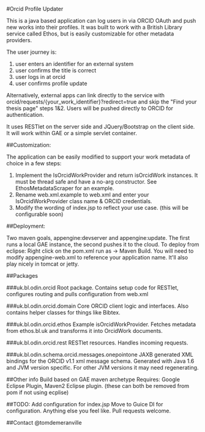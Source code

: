 #Orcid Profile Updater

This is a java based application can log users in via ORCID OAuth and push new works into their profiles.  It was built to work with a British Library service called Ethos, but is easily customizable for other metadata providers.

The user journey is:

1. user enters an identifier for an external system
2. user confirms the title is correct
3. user logs in at orcid
4. user confirms profile update

Alternatively, external apps can link directly to the service with orcid/requests/{your_work_identifier}?redirect=true and skip the "Find your thesis page" steps 1&2.  Users will be pushed directly to ORCID for authentication.

It uses RESTlet on the server side and JQuery/Bootstrap on the client side.  It will work within GAE or a simple servlet container.

##Customization:

The application can be easily modified to support your work metadata of choice in a few steps:

1. Implement the IsOrcidWorkProvider and return isOrcidWork instances.  It must be thread safe and have a no-arg constructor.  See EthosMetadataScraper for an example.
2. Rename web.xml.example to web.xml and enter your IsOrcidWorkProvider class name & ORCID credentials.
3. Modify the wording of index.jsp to reflect your use case. (this will be configurable soon)

##Deployment:

Two maven goals, appengine:devserver and appengine:update.  The first runs a local GAE instance, the second pushes it to the cloud.  To deploy from eclipse: Right click on the pom.xml run as -> Maven Build.  You will need to modify appengine-web.xml to reference your application name.  It'll also play nicely in tomcat or jetty.

##Packages

###uk.bl.odin.orcid
Root package.  Contains setup code for RESTlet, configures routing and pulls configuration from web.xml

###uk.bl.odin.orcid.domain
Core ORCID client logic and interfaces.  Also contains helper classes for things like Bibtex.

###uk.bl.odin.orcid.ethos
Example isOrcidWorkProvider.  Fetches metadata from ethos.bl.uk and transforms it into OrcidWork documents.

###uk.bl.odin.orcid.rest
RESTlet resources.  Handles incoming requests.

###uk.bl.odin.schema.orcid.messages.onepointone
JAXB generated XML bindings for the ORCID v1.1 xml message schema.  Generated with Java 1.6 and JVM version specific.  For other JVM versions it may need regenerating.

##Other info
Build based on GAE maven archetype
Requires: Google Eclipse Plugin, Maven2 Eclipse plugin. (these can both be removed from pom if not using ecplise)

##TODO:
Add configuration for index.jsp
Move to Guice DI for configuration.
Anything else you feel like.  Pull requests welcome.

##Contact
@tomdemeranville
